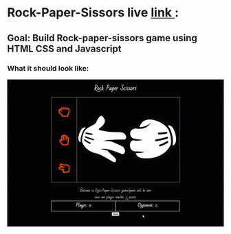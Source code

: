 # Rock-Paper-Sissors live <a href="https://sm-mostafajamal.github.io/Rock-Paper-Sissors/">link </a>:


## Goal: Build Rock-paper-sissors game using HTML CSS and Javascript

### What it should look like:
<img src="https://github.com/sm-mostafajamal/sm-mostafajamal/blob/main/images/gifs/Rockpaper.gif" />

```

